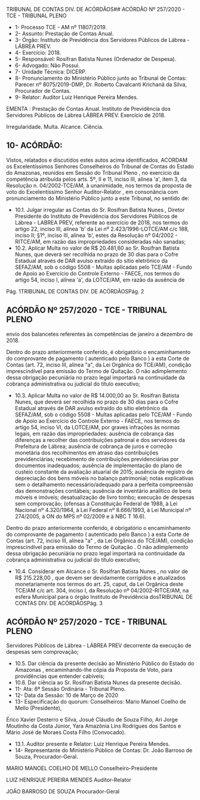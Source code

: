 TRIBUNAL DE CONTAS DIV. DE ACÓRDÃOS## ACÓRDÃO Nº 257/2020 - TCE - TRIBUNAL PLENO

- 1- Processo TCE - AM nº 11807/2019.
- 2- Assunto: Prestação de Contas Anual.
- 3- Órgão: Instituto de Previdência dos Servidores Públicos de Lábrea - LÁBREA PREV.
- 4- Exercício: 2018.
- 5- Responsável: Rosifran Batista Nunes (Ordenador de Despesa).
- 6- Advogado: Não Possui.
- 7- Unidade Técnica: DICERP.
- 8- Pronunciamento  do  Ministério  Público  junto  ao  Tribunal  de  Contas: Parecer  nº 8075/2019-DMP, Dr. Roberto Cavalcanti Krichanã da Silva, Procurador de Contas.
- 9- Relator: Auditor Luiz Henrique Pereira Mendes.

EMENTA :  Prestação  de  Contas  Anual.  Instituto  de Previdência  dos  Servidores  Públicos  de  Lábrea  LÁBREA PREV. Exercício de 2018.

Irregularidade. Multa. Alcance. Ciência.

## 10-  ACÓRDÃO:

Vistos, relatados e discutidos estes autos acima identificados, ACORDAM os Excelentíssimos Senhores Conselheiros do Tribunal de Contas do Estado do Amazonas, reunidos em Sessão do Tribunal Pleno , no exercício da competência atribuída pelos arts. 5º, II e 11, inciso III, alínea 'a', item 3, da Resolução n. 04/2002-TCE/AM, à unanimidade, nos termos da proposta de voto do Excelentíssimo Senhor Auditor-Relator , em consonância com pronunciamento do Ministério Público junto a este Tribunal, no sentido de:

- 10.1. Julgar  irregular as  Contas  do Sr. Rosifran  Batista  Nunes ,  Diretor Presidente  do  Instituto  de  Previdência  dos  Servidores  Públicos  de Lábrea - LABREA PREV, referente ao exercício de 2018, nos termos do artigo 22, inciso III, alínea 'b' da Lei nº 2.423/1996-LOTCE/AM c/c 188, inciso II; §1º, inciso III, alínea 'b', estes da Resolução nº 04/2002 - RITCE/AM, em razão das impropriedades consideradas não sanadas;
- 10.2. Aplicar  Multa no  valor  de R$  20.481,60 ao Sr. Rosifran  Batista Nunes, que  deverá  ser  recolhida  no  prazo  de  30  dias  para  o  Cofre Estadual  através  de  DAR  avulso  extraído  do  sítio  eletrônico  da SEFAZ/AM, sob o código 5508 - Multas aplicadas pelo TCE/AM - Fundo de Apoio ao Exercício do Controle Externo - FAECE, nos termos do artigo 54, inciso I, alínea 'a', da LOTCE/AM, em razão da ausência de

Pág. 1TRIBUNAL DE CONTAS DIV. DE ACÓRDÃOSPág. 2

## ACÓRDÃO Nº 257/2020 - TCE - TRIBUNAL PLENO

envio dos balancetes referentes às competências  de  janeiro a dezembro de 2018.

Dentro do prazo anteriormente conferido, é obrigatório o encaminhamento  do  comprovante  de  pagamento  ( autenticado  pelo Banco )  a  esta  Corte  de  Contas  (art.  72,  inciso  III,  alínea  "a",  da  Lei Orgânica do TCE/AM), condição imprescindível para emissão do Termo de Quitação. O não adimplemento dessa obrigação pecuniária no prazo legal importará na continuidade da cobrança administrativa ou judicial do título executivo;

- 10.3. Aplicar  Multa no  valor  de R$ 14.000,00 ao Sr. Rosifran  Batista Nunes, que  deverá  ser  recolhida  no  prazo  de  30  dias  para  o  Cofre Estadual  através  de  DAR  avulso  extraído  do  sítio  eletrônico  da SEFAZ/AM, sob o código 5508 - Multas aplicadas pelo TCE/AM - Fundo de Apoio ao Exercício do Controle Externo - FAECE, nos termos do artigo  54,  inciso  VI,  da  LOTCE/AM,  por  graves  infrações  às  normas legais,  em  razão  das  impropriedades:  ausência  de  cobrança  das diferenças a recolher das contribuições patronal e dos servidores da Prefeitura  de  Lábrea;  ausência  de  cobrança  de  juros  e  correção monetária dos recolhimentos em atraso das contribuições previdenciárias; recebimento  de  contribuições previdenciárias por documentos  inadequados;  ausência  de  implementação  do  plano  de custeio constante da avaliação atuarial de 2015; ausência de registro de  depreciação  dos  bens  móveis  no  balanço  patrimonial;  notas explicativas sem o detalhamento necessário/adequado para a perfeita compreensão  das  demonstrações  contábeis;  ausência  de  inventário analítico  de  bens  móveis  e  imóveis;  desatualização  de  livro  tombo; execução  de  despesas  sem  comprovação;  (ofensas  à  Constituição Federal  de  1988,  à  Lei  Nacional  nº  4.320/1964,  à  Lei  Federal  nº 8.666/1993, à Lei Municipal nº 274/2005, à ON do MPS nº 02/2009 e à NBC T 16.6).

Dentro do prazo anteriormente conferido, é obrigatório o encaminhamento  do  comprovante  de  pagamento  ( autenticado  pelo Banco )  a  esta  Corte  de Contas (art. 72, inciso III,  alínea "a" , da Lei Orgânica  do  TCE/AM),  condição  imprescindível  para  emissão  do Termo de Quitação . O não adimplemento dessa obrigação pecuniária no prazo legal importará na continuidade da cobrança administrativa ou judicial do título executivo;

- 10.4. Considerar em Alcance o Sr. Rosifran Batista Nunes , no valor de R$ 215.228,00 , que  devem  ser  devidamente  corrigidos  e  atualizados monetariamente nos termos do art. 25, caput, da Lei Orgânica deste TCE/AM c/c art. 304, inciso I, da Resolução nº 04/2002-RITCE/AM, na esfera Municipal para o órgão Instituto de Previdência dosTRIBUNAL DE CONTAS DIV. DE ACÓRDÃOSPág. 3

## ACÓRDÃO Nº 257/2020 - TCE - TRIBUNAL PLENO

Servidores  Públicos  de  Lábrea  -  LÁBREA  PREV decorrente  da execução de despesas sem comprovação;

- 10.5. Dar ciência da presente decisão ao Ministério Público do Estado do Amazonas , encaminhando-lhe  cópia  da  Proposta  de  Voto,  para providências que entender cabíveis;
- 10.6. Dar ciência ao Sr. Rosifran Batista Nunes da presente decisão.
- 11-  Ata: 6ª Sessão Ordinária - Tribunal Pleno.
- 12-  Data da Sessão: 10 de Março de 2020
- 13-  Especificação do quorum: Conselheiros: Mario Manoel Coelho de Mello (Presidente),

Érico  Xavier  Desterro  e  Silva,  Josué  Cláudio  de  Souza  Filho,  Ari  Jorge  Moutinho  da Costa Júnior, Yara Amazônia Lins Rodrigues dos Santos e Mário José de Moraes Costa Filho (Convocado).

- 13.1. Auditor presente e Relator: Luiz Henrique Pereira Mendes.
- 14-  Representante  do  Ministério  Público  de  Contas: Dr. João  Barroso  de  Souza, Procurador-Geral.

MARIO MANOEL COELHO DE MELLO Conselheiro-Presidente

LUIZ HENRIQUE PEREIRA MENDES Auditor-Relator

JOÃO BARROSO DE SOUZA Procurador-Geral